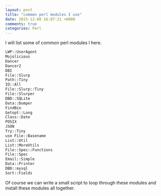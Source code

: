 ```yaml
---
layout: post
title: "commen perl modules I use"
date: 2015-12-08 16:07:21 +0800
comments: true
categories: Perl
---
```

I will list some of common perl modules I here.

```sh
LWP::UserAgent
Mojolicious
Dancer
Dancer2
DBI
File::Slurp
Path::Tiny
IO::All
File::Slurp::Tiny
File::Slurper
DBD::SQLite
Data::Dumper
FindBin
Getopt::Long
Class::Date
POSIX
JSON
Try::Tiny
use File::Basename
List::Util
List::MoreUtils
File::Spec::Functions
File::Spec
Email::Simple
Data::Printer
DBD::mysql
Sort::Fields
```

Of course we can write a small script to loop through these modules and install these modules all together.
